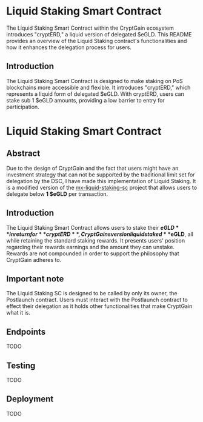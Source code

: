 # Liquid Staking Smart Contract

The Liquid Staking Smart Contract within the CryptGain ecosystem introduces "cryptERD," a liquid version of delegated $eGLD. This README provides an overview of the Liquid Staking contract's functionalities and how it enhances the delegation process for users.


## Introduction

The Liquid Staking Smart Contract is designed to make staking on PoS blockchains more accessible and flexible. It introduces "cryptERD," which represents a liquid form of delegated $eGLD. With cryptERD, users can stake sub 1 $eGLD amounts, providing a low barrier to entry for participation.


# Liquid Staking Smart Contract


## Abstract

Due to the design of CryptGain and the fact that users might have an investment strategy that can not be supported by the traditional limit set for delegation by the DSC, I have made this implementation of Liquid Staking. It is a modified version of the [mx-liquid-staking-sc](https://github.com/multiversx/mx-liquid-staking-sc) project that allows users to delegate below **1 $eGLD** per transaction.


## Introduction

The Liquid Staking Smart Contract allows users to stake their **$eGLD** in return for **cryptERD**, CryptGains version liquid staked **$eGLD**, all while retaining the standard staking rewards. It presents users' position regarding their rewards earnings and the amount they can unstake. Rewards are not compounded in order to support the philosophy that CryptGain adheres to.

## Important note

The Liquid Staking SC is designed to be called by only its owner, the Postlaunch contract. Users must interact with the Postlaunch contract to effect their delegation as it holds other functionalities that make CryptGain what it is.


## Endpoints
TODO

## Testing
TODO

## Deployment
TODO
